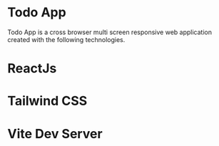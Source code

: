 # Todo App

Todo App is a cross browser multi screen responsive web application created with the following technologies.

# ReactJs
# Tailwind CSS
# Vite Dev Server